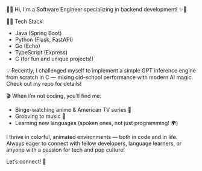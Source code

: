 🌈✨ Hi, I'm a Software Engineer specializing in backend development! ✨🌈

🧑‍💻 Tech Stack:
- Java (Spring Boot)
- Python (Flask, FastAPI)
- Go (Echo)
- TypeScript (Express)
- C (for fun and unique projects!)

💡 Recently, I challenged myself to implement a simple GPT inference engine from scratch in C — mixing old-school performance with modern AI magic. Check out my repo for details!

🎬 When I’m not coding, you’ll find me:
- Binge-watching anime & American TV series 🍿
- Grooving to music 🎵
- Learning new languages (spoken ones, not just programming! 🌍)

I thrive in colorful, animated environments — both in code and in life. Always eager to connect with fellow developers, language learners, or anyone with a passion for tech and pop culture!

Let’s connect! 🚀
